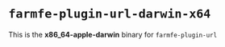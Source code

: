 # `farmfe-plugin-url-darwin-x64`

This is the **x86_64-apple-darwin** binary for `farmfe-plugin-url`
